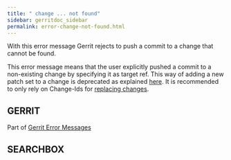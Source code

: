 ```yaml
---
title: " change ... not found"
sidebar: gerritdoc_sidebar
permalink: error-change-not-found.html
---
```

With this error message Gerrit rejects to push a commit to a change that
cannot be found.

This error message means that the user explicitly pushed a commit to a
non-existing change by specifying it as target ref. This way of adding a
new patch set to a change is deprecated as explained
[here](user-upload.html#manual_replacement_mapping). It is recommended
to only rely on Change-Ids for [replacing
changes](user-upload.html#push_replace).

## GERRIT

Part of [Gerrit Error Messages](error-messages.html)

## SEARCHBOX

